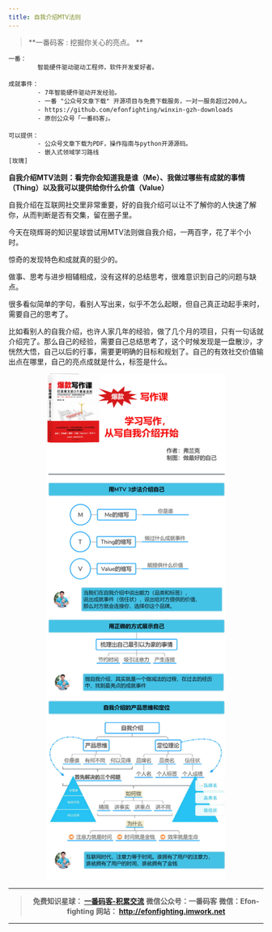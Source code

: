 ```yaml
---
title: 自我介绍MTV法则
---
```


> **一番码客 : 挖掘你关心的亮点。  **

```txt
一番：
        智能硬件驱动驱动工程师，软件开发爱好者。

成就事件：
        - 7年智能硬件驱动开发经验。
        - 一番 "公众号文章下载" 开源项目与免费下载服务，一对一服务超过200人。
        - https://github.com/efonfighting/winxin-gzh-downloads
        - 原创公众号「一番码客」。

可以提供：
        - 公众号文章下载为PDF，操作指南与python开源源码。
        - 嵌入式领域学习路线
[玫瑰]
```

<!-- more -->

**自我介绍MTV法则：看完你会知道我是谁（Me）、我做过哪些有成就的事情（Thing）以及我可以提供给你什么价值（Value）**

自我介绍在互联网社交里非常重要，好的自我介绍可以让不了解你的人快速了解你，从而判断是否有交集，留在圈子里。

今天在晓辉哥的知识星球尝试用MTV法则做自我介绍，一两百字，花了半个小时。

惊奇的发现特色和成就真的挺少的。

做事、思考与进步相辅相成，没有这样的总结思考，很难意识到自己的问题与缺点。

很多看似简单的字句，看别人写出来，似乎不怎么起眼，但自己真正动起手来时，需要自己的思考了。

比如看别人的自我介绍，也许人家几年的经验，做了几个月的项目，只有一句话就介绍完了。那么自己的经验，需要自己总结思考了，这个时候发现是一盘散沙，才恍然大悟，自己以后的行事，需要更明确的目标和规划了。自己的有效社交价值输出点在哪里，自己的亮点成就是什么，标签是什么。
<div align=center><img src="2019-05-14-自我介绍MTV法则/MTV1.jpg", width=70%>


----
> **免费知识星球： [一番码客-积累交流]([wwww](https://t.zsxq.com/NRVBURr))**
> **微信公众号：一番码客**
> **微信：Efon-fighting**
> **网站： http://efonfighting.imwork.net**

----